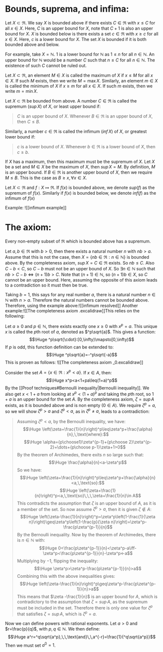 
# Bounds, suprema, and infima:

Let $X\subset \Re$. We say $X$ is bounded above if there exists $C\in\Re$ with $x\leq C$ for all $x\in X$. Here, $C$ is an upper bound for $X$, note that $C+1$ is also an upper bound for $X$. $X$ is bounded below is there exists a set $c\in\Re$ with $x\geq c$ for all $x\in X$. Here, $c$ is a lower bound for $X$. The set $X$ is bounded if it is both bounded above and below.

For example, take $X=\mathbb{N}$. $1$ is a lower bound for $\mathbb{N}$ as $1\leq n$ for all $n\in\mathbb{N}$. An upper bound for $\mathbb{N}$ would be a number $C$ such that $n\leq C$ for all $n\in \mathbb{N}$. The existence of such $C$ cannot be ruled out.

Let $X\subset\Re$, an element $M\in X$ is called the maximum of $X$ if $x\leq M$ for all $x\in X$. If such $M$ exists, then we write $M=\text{max}\,X$. Similarly, an element $m\in X$ is called the minimum of $X$ if $x\geq m$ for all $x\in X$. If such $m$ exists, then we write $m=\text{min}\,X$.

Let $X\subset\Re$ be bounded from above. A number $C\in\Re$ is called the supremum ($sup\,X$) of $X$, or least upper bound if:
> $C$ is an upper bound of $X$.
> Whenever $B\in\Re$ is an upper bound of $X$, then $C\leq B$.

Similarly, a number $c\in\Re$ is called the infimum ($inf\,X$) of $X$, or greatest lower bound if:
> $c$ is a lower bound of $X$.
> Whenever $b\in\Re$ is a lower bound of $X$, then $c\geq b$.

If $X$ has a maximum, then this maximum must be the supremum of $X$. Let $X$ be a set and $M\in X$ be the maximum of $X$, then $sup\,X=M$. By definition, $M$ is an upper bound. If $B\in\Re$ is another upper bound of $X$, then we require $M\leq B$. This is the case as $B\geq x,\,\forall x\in X$.

Let $X\subset \Re$ and $f:X\mapsto\Re$. If $f(x)$ is bounded above, we denote $sup(f)$ as the supremum of $f(x)$. Similarly if $f(x)$ is bounded below, we denote $inf(f)$ as the infimum of $f(x)$

Example:
![[infimum example]]

# The axiom:

Every non-empty subset of $\Re$ which is bounded above has a supremum. 

Let $a,b\in\Re$ with $b>0$, then there exists a natural number $n$ with $nb>a$. Assume that this is not the case, then $X=\{nb\in\Re:n\in\mathbb{N}\}$ is bounded above. By the completeness axiom, $sup\,X=C\in\Re$ exists. So $nb\leq C$. Also $C-b<C$, so $C-b$ must not be an upper bound of $X$. So $\exists n\in\mathbb{N}$ such that $nb>C-b\iff(n+1)b>C$. Note that $(n+1)\in\mathbb{N}$, so $(n+1)b\in X$, so $C$ cannot be an upper bound. Here, assuming the opposite of this axiom leads to a contradiction so it must then be true.

Taking $b=1$, this says for any real number $a$, there is a natural number $n\in\mathbb{N}$ with $n>a$. Therefore the natural numbers cannot be bounded above. Therefore, using the example above:![[infimum resolved]]
Another example:![[The completeness axiom .excalidraw]]This relies on the following:

Let $a\geq 0$ and $p\in\mathbb{N}$, there exists exactly one $x\geq 0$ with $x^p=a$. This unique $x$ is called the $p$th root of $a$, denoted as $^p\sqrt{a}$. This gives a function:$$\Huge ^p\sqrt{\cdot}:[0,\infty)\mapsto[0,\infty)$$
If $p$ is odd, this function definition can be extended to:
$$\Huge ^p\sqrt{a}=-^p\sqrt{-a}$$
This is proven as follows:
![[The completeness axiom _0.excalidraw]]

Consider the set $A=\{x\in\Re:x^p<a\}$. If $x\in A$, then:
$$\Huge x^p<a<1+pa\leq(1+a)^p$$
By the [[Proof techniques#Bernoulli inequality|Bernoulli inequality]]. We also get $x<1+a$ from looking at $x^p<(1+a)^p$ and taking the $p$th root, so $1+a$ is an upper bound for the set $A$. By the completeness axiom, $\zeta=sup\,A$ exists, as it is bounded above and is non empty ($0\in A$). We require $\zeta^p=a$, so we will show $\zeta^p>a$ and $\zeta^p<a$, as in $\zeta^p\neq a$, leads to a contradiction:
> Assuming $\zeta^p<a$, by the Bernoulli inequality, we have:$$\Huge \left(\zeta+\frac{1}{n}\right)^p\leq\zeta^p+\frac{\alpha}{n},\,\text{where}:$$$$\Huge \alpha={p\choose1}\zeta^{p-1}+{p\choose 2}\zeta^{p-2}+\dots+{p\choose p-1}\zeta+1>0$$
> By the theorem of Archimedes, there exits $n$ so large such that:$$\Huge \frac{\alpha}{n}<a-\zeta^p$$
> So we have:$$\Huge \left(\zeta+\frac{1}{n}\right)^p\leq\zeta^p+\frac{\alpha}{n}<a,\,\text{so}:$$$$\Huge \left(\zeta+\frac{1}{n}\right)^p<a,\,\text{so}\,\,\,\zeta+\frac{1}{n}\in A$$
> This contradicts the assumption that $\zeta$ is an upper bound of $A$, as it is a member of the set. So now assume $\zeta^p>a$, then it is given $\zeta\notin A$:
> $$\Huge \left(\zeta-\frac{1}{n}\right)^p=\zeta^p\left(1-\frac{1}{\zeta n}\right)\geq\zeta^p\left(1-\frac{p}{\zeta n}\right)=\zeta^p-\frac{p\zeta^{p-1}}{n}$$
> By the Bernoulli inequality. Now by the theorem of Archimedes, there is $n\in\mathbb{N}$ with:$$\Huge 0<\frac{p\zeta^{p-1}}{n}<\zeta^p-a\iff-\zeta^p<\frac{p\zeta^{p-1}}{n}-\zeta^p<-a$$
> Multiplying by $-1$, flipping the inequality:
> $$\Huge \zeta^p>\zeta^p-\frac{p\zeta^{p-1}}{n}>a$$
> Combining this with the above inequalities gives:$$\Huge \left(\zeta-\frac{1}{n}\right)^p\geq\zeta^p-\frac{p\zeta^{p-1}}{n}>a$$
> This means that $\zeta -\frac{1}{n}$ is an upper bound for $A$, which is contradictory to the assumption that $\zeta=sup\,A$, as the supremum must be included in the set. Therefore there is only one value for $\zeta^p$ that satisfies $\zeta=sup\,A$, which is $\zeta^p=a$.
> 

Now we can define powers with rational exponents. Let $a>0$ and $r=\frac{p}{q}$, with $p,q\in\mathbb{N}$. We then define:$$\Huge a^r=^q\sqrt{a^p},\,\,\text{and}\,\,a^{-r}=\frac{1}{^q\sqrt{a^p}}$$
Then we must set $a^0=1$.


